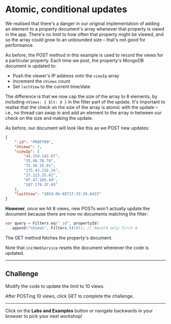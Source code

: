 # Atomic, conditional updates

We realised that there's a danger in our original implementation of adding an element to a property document's array whenever that property is viewd in the app. There's no limit to how often that property might be viewed, and so the array could grow to an unbounded size – that's not good for performance.

As before, the POST method in this example is used to record the views for a particular property. Each time we post, the property's MongoDB document is updated to:

- Push the viewer's IP address onto the `viewIp` array
- Increment the `nViews` count
- Set `lastView` to the current time/date

The difference is that we now cap the size of the array to 8 elements, by including `nViews: { $lt: 8 }` in the filter part of the update. It's important to realise that the check on the size of the array is atomic with the update – i.e., no thread can swap in and add an element to the array in between our check on the size and making the update.

As before, our document will look like this as we POST new updates:

```json
{
    "_id": "PROP789",
    "nViews": 7,
    "viewIp": [
        "44.154.142.67",
        "35.49.78.78",
        "75.36.35.91",
        "175.43.132.24",
        "27.123.25.81",
        "87.47.105.44",
        "187.179.37.65"
    ],
    "lastView": "2024-06-05T17:33:20.642Z"
}
```

**However**, once we hit 8 views, new POSTs won't actually update the document because there are now no documents matching the filter:

```java
var query = Filters.eq("_id", propertyId)
  .append("nViews", Filters.lt(8)); // Record only first 8
```

The GET method fetches the property's document.

Note that `initWebService` resets the document whenever the code is updated.

---

## Challenge

Modify the code to update the limit to 10 views.

After POSTing 10 views, click GET to complete the challenge.

---

Click on the **Labs and Examples** button or navigate backwards in your browser to pick your next workshop!